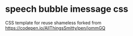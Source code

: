 # speech bubble imessage css
 CSS template for reuse shameless forked from https://codepen.io/AllThingsSmitty/pen/jommGQ
